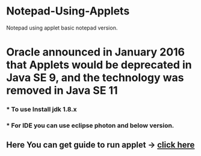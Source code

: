 # Notepad-Using-Applets
Notepad using applet basic notepad version.

<h1>Oracle announced in January 2016 that Applets would be deprecated in Java SE 9, and the technology was removed in Java SE 11</h1>


<h3> * To use Install jdk 1.8.x </h3>

<h3> * For IDE you can use eclipse photon and below version.</h3>

<h2> Here You can get guide to run applet -> <a href="https://javaprogramingz.blogspot.com/2021/05/how-to-install-java-for-applets.html"> click here </a>
